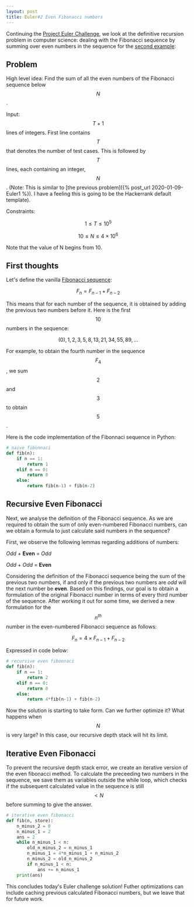 ```yaml
---
layout: post
title: Euler#2 Even Fibonacci numbers
---
```


Continuing the [Project Euler Challenge](https://projecteuler.net/), we look at the definitive recursion problem in computer science: dealing with the Fibonacci sequence by summing over even numbers in the sequence for the [second example](https://www.hackerrank.com/contests/projecteuler/challenges/euler002/problem):

## Problem
High level idea: Find the sum of all the even numbers of the Fibonacci sequence below $$N$$.

Input: $$T+1$$ lines of integers. First line contains $$T$$ that denotes the number of test cases. This is followed by $$T$$ lines, each containing an integer, $$N$$. (Note: This is similar to [the previous problem]({% post_url 2020-01-09-Euler1 %}). I have a feeling this is going to be the Hackerrank default template).

Constraints:

$$1 \leq T \leq 10^5$$

$$10 \leq N \leq 4 \times 10^6$$

Note that the value of N begins from 10.

## First thoughts
Let's define the vanilla [Fibonacci sequence](https://en.wikipedia.org/wiki/Fibonacci_number):

$$F_{n} = F_{n-1} + F_{n-2}$$

This means that for each number of the sequence, it is obtained by adding the previous two numbers before it. Here is the first $$10$$ numbers in the sequence:

$$(0),1,2,3,5,8,13,21,34,55,89,\ldots$$

For example, to obtain the fourth number in the sequence $$F_{4}$$, we sum $$2$$ and $$3$$ to obtain $$5$$.

Here is the code implementation of the Fibonnaci sequence in Python:

```python
# naive fibonnaci
def fib(n):
    if n == 1:
        return 1
    elif n == 0:
        return 0
    else:
        return fib(n-1) + fib(n-2)
```

## Recursive Even Fibonacci
Next, we analyse the definition of the Fibonacci sequence. As we are required to obtain the sum of only even-numbered Fibonacci numbers, can we obtain a formula to just calculate said numbers in the sequence?

First, we observe the following lemmas regarding additions of numbers:

*Odd* + **Even** = *Odd*

*Odd* + *Odd* = **Even**

Considering the definition of the Fibonacci sequence being the sum of the previous two numbers, if and only if the previous two numbers are *odd* will the next number be **even**. Based on this findings, our goal is to obtain a formulation of the original Fibonacci number in terms of every third number of the sequence. After working it out for some time, we derived a new formulation for the $$n^{th}$$ number in the even-numbered Fibonacci sequence as follows:

$$F_{n} = 4 \times F_{n-1} + F_{n-2}$$

Expressed in code below:

```python
# recursive even fibonnaci
def fib(n):
    if n == 1:
        return 2
    elif n == 0:
        return 0
    else:
        return 4*fib(n-1) + fib(n-2)
```

Now the solution is starting to take form. Can we further optimize it? What happens when $$N$$ is very large? In this case, our recursive depth stack will hit its limit.

## Iterative Even Fibonacci
To prevent the recursive depth stack error, we create an iterative version of the even fibonacci method. To calculate the preceeding two numbers in the sequence, we save them as variables outside the while loop, which checks if the subsequent calculated value in the sequence is still $$<N$$ before summing to give the answer.

```python
# iterative even fibonacci
def fib(n, store):
    n_minus_2 = 0
    n_minus_1 = 2
    ans = 2
    while n_minus_1 < n:
        old_n_minus_2 = n_minus_1
        n_minus_1 = 4*n_minus_1 + n_minus_2
        n_minus_2 = old_n_minus_2
        if n_minus_1 < n:
            ans += n_minus_1
    print(ans)
```

This concludes today's Euler challenge solution! Futher optimizations can include caching previous calculated Fibonacci numbers, but we leave that for future work.
    
